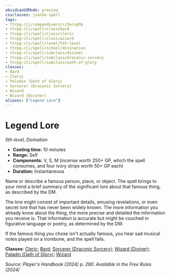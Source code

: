 ```yaml
---
obsidianUIMode: preview
cssclasses: json5e-spell
tags:
- ttrpg-cli/compendium/src/5e/xphb
- ttrpg-cli/spell/class/bard
- ttrpg-cli/spell/class/cleric
- ttrpg-cli/spell/class/wizard
- ttrpg-cli/spell/level/5th-level
- ttrpg-cli/spell/school/divination
- ttrpg-cli/spell/subclass/diviner
- ttrpg-cli/spell/subclass/draconic-sorcery
- ttrpg-cli/spell/subclass/oath-of-glory
classes:
- Bard
- Cleric
- Paladin (Oath of Glory)
- Sorcerer (Draconic Sorcery)
- Wizard
- Wizard (Diviner)
aliases: ["Legend Lore"]
---
```

# Legend Lore
*5th-level, Divination*  


- **Casting time:** 10 minutes
- **Range:** Self
- **Components:** V, S, M (incense worth 250+ GP, which the spell consumes, and four ivory strips worth 50+ GP each)
- **Duration:** Instantaneous

Name or describe a famous person, place, or object. The spell brings to your mind a brief summary of the significant lore about that famous thing, as described by the DM.

The lore might consist of important details, amusing revelations, or even secret lore that has never been widely known. The more information you already know about the thing, the more precise and detailed the information you receive is. That information is accurate but might be couched in figurative language or poetry, as determined by the DM.

If the famous thing you chose isn't actually famous, you hear sad musical notes played on a trombone, and the spell fails.

**Classes**: [Cleric](3-Mechanics/CLI/lists/list-spells-classes-cleric.md); [Bard](3-Mechanics/CLI/lists/list-spells-classes-bard.md); [Sorcerer (Draconic Sorcery)](3-Mechanics/CLI/lists/list-spells-classes-sorcerer-xphb-draconic-sorcery-xphb.md "subclass=XPHB;class=XPHB"); [Wizard (Diviner)](3-Mechanics/CLI/lists/list-spells-classes-wizard-xphb-diviner-xphb.md "subclass=XPHB;class=XPHB"); [Paladin (Oath of Glory)](3-Mechanics/CLI/lists/list-spells-classes-paladin-xphb-oath-of-glory-xphb.md "subclass=XPHB;class=XPHB"); [Wizard](3-Mechanics/CLI/lists/list-spells-classes-wizard.md)

*Source: Player's Handbook (2024) p. 290. Available in the Free Rules (2024)*